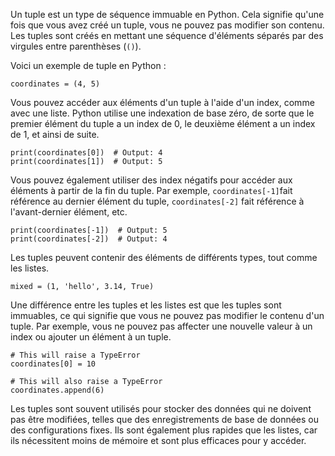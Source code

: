 Un tuple est un type de séquence immuable en Python. Cela signifie qu'une fois que vous avez créé un tuple, vous ne pouvez pas modifier son contenu. Les tuples sont créés en mettant une séquence d'éléments séparés par des virgules entre parenthèses (`()`).

Voici un exemple de tuple en Python :

```
coordinates = (4, 5)
```

Vous pouvez accéder aux éléments d'un tuple à l'aide d'un index, comme avec une liste. Python utilise une indexation de base zéro, de sorte que le premier élément du tuple a un index de 0, le deuxième élément a un index de 1, et ainsi de suite.
```
print(coordinates[0])  # Output: 4
print(coordinates[1])  # Output: 5
```

Vous pouvez également utiliser des index négatifs pour accéder aux éléments à partir de la fin du tuple. Par exemple, `coordinates[-1]`fait référence au dernier élément du tuple, `coordinates[-2]` fait référence à l'avant-dernier élément, etc.
```
print(coordinates[-1])  # Output: 5
print(coordinates[-2])  # Output: 4
```

Les tuples peuvent contenir des éléments de différents types, tout comme les listes.
```
mixed = (1, 'hello', 3.14, True)
```

Une différence entre les tuples et les listes est que les tuples sont immuables, ce qui signifie que vous ne pouvez pas modifier le contenu d'un tuple. Par exemple, vous ne pouvez pas affecter une nouvelle valeur à un index ou ajouter un élément à un tuple.
```
# This will raise a TypeError
coordinates[0] = 10

# This will also raise a TypeError
coordinates.append(6)
```

Les tuples sont souvent utilisés pour stocker des données qui ne doivent pas être modifiées, telles que des enregistrements de base de données ou des configurations fixes. Ils sont également plus rapides que les listes, car ils nécessitent moins de mémoire et sont plus efficaces pour y accéder.
